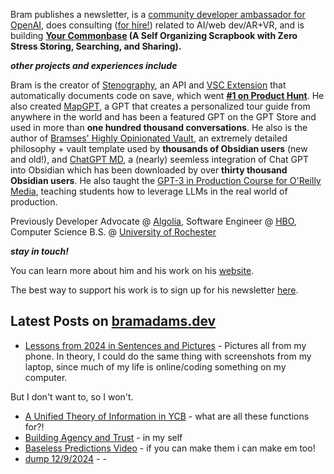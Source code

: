 Bram publishes a newsletter, is a [community developer ambassador for OpenAI](https://platform.openai.com/ambassadors), does consulting ([for hire!](https://www.bramadams.dev/consulting/)) related to AI/web dev/AR+VR, and is building **[Your Commonbase](https://bramses.notion.site/Your-Commonbase-BETA-10b034182ddd8038b9ffe11cc2833713) (A Self Organizing Scrapbook with Zero Stress Storing, Searching, and Sharing).**

**_other projects and experiences include_**

Bram is the creator of [Stenography](https://stenography.dev), an API and [VSC Extension](https://marketplace.visualstudio.com/items?itemName=Stenography.stenography) that automatically documents code on save, which went **[#1 on Product Hunt](https://www.producthunt.com/products/stenography#stenography)**. He also created [MapGPT](https://chat.openai.com/g/g-Pw20OIj6o-mapgpt), a GPT that creates a personalized tour guide from anywhere in the world and has been a featured GPT on the GPT Store and used in more than **one hundred thousand conversations**. He also is the author of [Bramses' Highly Opinionated Vault](https://github.com/bramses/bramses-highly-opinionated-vault-2023), an extremely detailed philosophy + vault template used by **thousands of Obsidian users** (new and old!), and [ChatGPT MD](https://github.com/bramses/chatgpt-md), a (nearly) seemless integration of Chat GPT into Obsidian which has been downloaded by over **thirty thousand Obsidian users**. He also taught the [GPT-3 in Production Course for O'Reilly Media](https://www.oreilly.com/live-events/gpt-3-in-production/0636920065944/0636920071443/), teaching students how to leverage LLMs in the real world of production.

Previously Developer Advocate @ [Algolia](https://www.algolia.com/), Software Engineer @ [HBO](https://www.hbo.com/), Computer Science B.S. @ [University of Rochester](https://rochester.edu/)

**_stay in touch!_**

You can learn more about him and his work on his [website](https://www.bramadams.dev/about/). 

The best way to support his work is to sign up for his newsletter [here](https://www.bramadams.dev/#/portal/).


## Latest Posts on [bramadams.dev](https://www.bramadams.dev/)

<!--START_SECTION:feed-->
* [Lessons from 2024 in Sentences and Pictures](https:&#x2F;&#x2F;www.bramadams.dev&#x2F;lessons-in-2024-in-sentences-and-pictures&#x2F;) - Pictures all from my phone. In theory, I could do the same thing with screenshots from my laptop, since much of my life is online&#x2F;coding something on my computer. 

But I don&#39;t want to, so I won&#39;t.
* [A Unified Theory of Information in YCB](https:&#x2F;&#x2F;www.bramadams.dev&#x2F;a-unified-theory-of-information-in-ycb&#x2F;) - what are all these functions for?!
* [Building Agency and Trust](https:&#x2F;&#x2F;www.bramadams.dev&#x2F;building-agency-and-trust&#x2F;) - in my self
* [Baseless Predictions Video](https:&#x2F;&#x2F;www.bramadams.dev&#x2F;baseless-predictions-video&#x2F;) - if you can make them i can make em too!
* [dump 12&#x2F;9&#x2F;2024](https:&#x2F;&#x2F;www.bramadams.dev&#x2F;dump-12-9-2024&#x2F;) - -
<!--END_SECTION:feed-->
